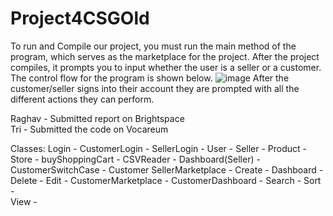 # Project4CSGOld
To run and Compile our project, you must run the main method of the program, which serves as the marketplace for the project. After the project compiles, it prompts you to input whether the user is a seller or a customer. The control flow for the program is shown below.
![image](https://github.com/SuhaasNachannagari/Project4CSGOld/assets/143854535/2f61bb32-a6c5-44c7-ad02-e91005411eac)
After the customer/seller signs into their account they are prompted with all the different actions they can perform.

Raghav - Submitted report on Brightspace  
Tri - Submitted the code on Vocareum

Classes:
  Login -
    CustomerLogin - 
    SellerLogin - 
    User - 
  Seller -
  Product -
  Store - 
  buyShoppingCart - 
  CSVReader - 
  Dashboard(Seller) - 
  CustomerSwitchCase - 
  Customer 
  SellerMarketplace - 
    Create - 
    Dashboard - 
    Delete - 
    Edit - 
  CustomerMarketplace - 
    CustomerDashboard -
    Search - 
    Sort -  
    View - 

